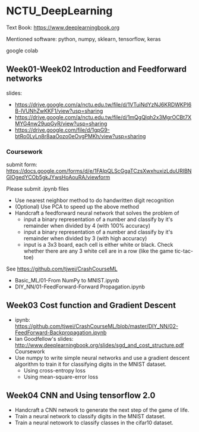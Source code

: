 # NCTU_DeepLearning
Text Book: https://www.deeplearningbook.org

Mentioned software:
python, numpy, sklearn, tensorflow, keras

google colab


## Week01-Week02 Introduction and Feedforward networks
slides: 
* https://drive.google.com/a/nctu.edu.tw/file/d/1VTuiNdYzNJ6KRDWKPI6B-lVUNhZwKKF1/view?usp=sharing
* https://drive.google.com/a/nctu.edu.tw/file/d/1mQgQlqh2x3MgrOCBt7XMYG4nw29upGyR/view?usp=sharing
* https://drive.google.com/file/d/1gpG9-btRo0LyLn8r8aaOozo0eOvgPMKh/view?usp=sharing


### Coursework
 submit form: https://docs.google.com/forms/d/e/1FAIpQLScGgaTCzsXwxhuxizLduURIBNGlOgedYCOb5gkJYwsHoAouRA/viewform
 
 Please submit .ipynb files

* Use nearest neighbor method to do handwritten digit recognition
* (Optional) Use PCA to speed up the above method
* Handcraft a feedforward neural network that solves the problem of
    * input a binary representation of a number and classify by it's remainder when divided by 4 (with 100% accuracy)
    * input a binary representation of a number and classify by it's remainder when divided by 3 (with high accuracy)
    * input is a 3x3 board, each cell is either white or black. Check whether there are any 3 white cell are in a row (like the game tic-tac-toe)


See https://github.com/tjwei/CrashCourseML
* Basic_ML/01-From NumPy to MNIST.ipynb
* DIY_NN/01-FeedForward-Forward Propagation.ipynb



## Week03 Cost function and Gradient Descent
* ipynb: https://github.com/tjwei/CrashCourseML/blob/master/DIY_NN/02-FeedForward-Backpropagation.ipynb
* Ian Goodfellow's slides: http://www.deeplearningbook.org/slides/sgd_and_cost_structure.pdf
Coursework
* Use numpy to write simple neural networks and use a gradient descent algorithm to train it for classifying  digits in the MNIST dataset.
    * Using cross-entropy loss
    * Using mean-square-error loss

## Week04 CNN and Using tensorflow 2.0
* Handcraft a CNN network to generate the next step of the game of life.
* Train a neural network to classify digits in the MNIST dataset.
* Train a neural netowork to classify classes in the cifar10 dataset.
